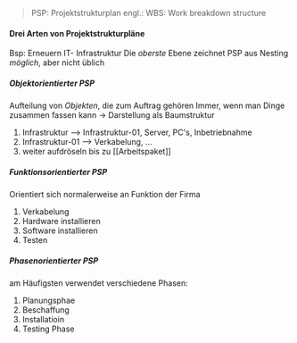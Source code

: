 > PSP: Projektstrukturplan
> engl.: WBS: Work breakdown structure
#### Drei Arten von Projektstrukturpläne
Bsp: Erneuern IT- Infrastruktur
Die _oberste_ Ebene zeichnet PSP aus
	Nesting _möglich_, aber nicht üblich
##### Objektorientierter PSP
Aufteilung von _Objekten_, die zum Auftrag gehören
Immer, wenn man Dinge zusammen fassen kann
-> Darstellung als Baumstruktur
1) Infrastruktur --> Infrastruktur-01, Server, PC's, Inbetriebnahme
2) Infrastruktur-01 --> Verkabelung, ...
3) weiter aufdröseln bis zu [[Arbeitspaket]]
##### Funktionsorientierter PSP

Orientiert sich normalerweise an Funktion der Firma
1) Verkabelung
2) Hardware installieren
3) Software installieren
4) Testen
##### Phasenorientierter PSP
am Häufigsten verwendet
verschiedene Phasen:
1) Planungsphae
2) Beschaffung
3) Installatioin
4) Testing Phase